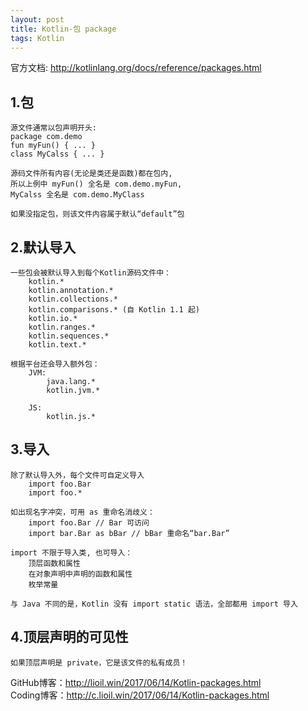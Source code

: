 ```yaml
---
layout: post
title: Kotlin-包 package
tags: Kotlin
---
```

官方文档: http://kotlinlang.org/docs/reference/packages.html

## 1.包
    源文件通常以包声明开头:
    package com.demo
    fun myFun() { ... }
    class MyCalss { ... }

    源码文件所有内容(无论是类还是函数)都在包内,
    所以上例中 myFun() 全名是 com.demo.myFun,
    MyCalss 全名是 com.demo.MyClass

    如果没指定包，则该文件内容属于默认“default”包

## 2.默认导入
    一些包会被默认导入到每个Kotlin源码文件中：
        kotlin.*
        kotlin.annotation.*
        kotlin.collections.*
        kotlin.comparisons.* (自 Kotlin 1.1 起)
        kotlin.io.*
        kotlin.ranges.*
        kotlin.sequences.*
        kotlin.text.*

    根据平台还会导入额外包：
        JVM:
            java.lang.*
            kotlin.jvm.*

        JS:
            kotlin.js.*

## 3.导入
    除了默认导入外，每个文件可自定义导入   
        import foo.Bar
        import foo.*

    如出现名字冲突，可用 as 重命名消歧义：
        import foo.Bar // Bar 可访问
        import bar.Bar as bBar // bBar 重命名“bar.Bar”

    import 不限于导入类, 也可导入：
        顶层函数和属性
        在对象声明中声明的函数和属性
        枚举常量

    与 Java 不同的是，Kotlin 没有 import static 语法，全部都用 import 导入

## 4.顶层声明的可见性
    如果顶层声明是 private，它是该文件的私有成员！

GitHub博客：http://lioil.win/2017/06/14/Kotlin-packages.html   
Coding博客：http://c.lioil.win/2017/06/14/Kotlin-packages.html